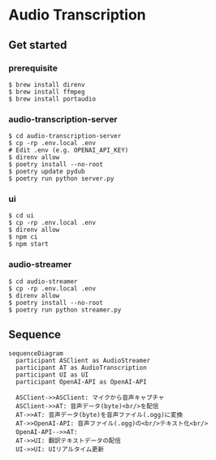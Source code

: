 # Audio Transcription

## Get started

### prerequisite

```
$ brew install direnv
$ brew install ffmpeg
$ brew install portaudio
```

### audio-transcription-server

```
$ cd audio-transcription-server
$ cp -rp .env.local .env
# Edit .env (e.g. OPENAI_API_KEY)
$ direnv allow
$ poetry install --no-root
$ poetry update pydub
$ poetry run python server.py
```

### ui

```
$ cd ui
$ cp -rp .env.local .env
$ direnv allow
$ npm ci
$ npm start
```

### audio-streamer

```
$ cd audio-streamer
$ cp -rp .env.local .env
$ direnv allow
$ poetry install --no-root
$ poetry run python streamer.py
```

## Sequence

```mermaid
sequenceDiagram
  participant ASClient as AudioStreamer
  participant AT as AudioTranscription
  participant UI as UI
  participant OpenAI-API as OpenAI-API

  ASClient->>ASClient: マイクから音声キャプチャ
  ASClient->>AT: 音声データ(byte)<br/>を配信
  AT->>AT: 音声データ(byte)を音声ファイル(.ogg)に変換
  AT->>OpenAI-API: 音声ファイル(.ogg)の<br/>テキスト化<br/>
  OpenAI-API-->>AT:　
  AT->>UI: 翻訳テキストデータの配信
  UI->>UI: UIリアルタイム更新
```
